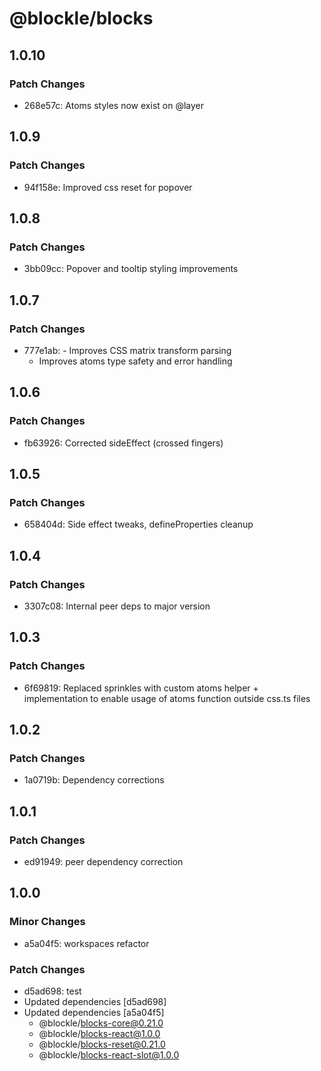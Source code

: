 # @blockle/blocks

## 1.0.10

### Patch Changes

- 268e57c: Atoms styles now exist on @layer

## 1.0.9

### Patch Changes

- 94f158e: Improved css reset for popover

## 1.0.8

### Patch Changes

- 3bb09cc: Popover and tooltip styling improvements

## 1.0.7

### Patch Changes

- 777e1ab: - Improves CSS matrix transform parsing
  - Improves atoms type safety and error handling

## 1.0.6

### Patch Changes

- fb63926: Corrected sideEffect (crossed fingers)

## 1.0.5

### Patch Changes

- 658404d: Side effect tweaks, defineProperties cleanup

## 1.0.4

### Patch Changes

- 3307c08: Internal peer deps to major version

## 1.0.3

### Patch Changes

- 6f69819: Replaced sprinkles with custom atoms helper + implementation to enable usage of atoms function outside css.ts files

## 1.0.2

### Patch Changes

- 1a0719b: Dependency corrections

## 1.0.1

### Patch Changes

- ed91949: peer dependency correction

## 1.0.0

### Minor Changes

- a5a04f5: workspaces refactor

### Patch Changes

- d5ad698: test
- Updated dependencies [d5ad698]
- Updated dependencies [a5a04f5]
  - @blockle/blocks-core@0.21.0
  - @blockle/blocks-react@1.0.0
  - @blockle/blocks-reset@0.21.0
  - @blockle/blocks-react-slot@1.0.0
